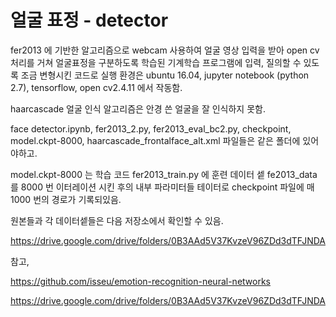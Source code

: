 # 얼굴 표정 - detector

fer2013 에 기반한 알고리즘으로 webcam 사용하여 얼굴 영상 입력을 받아 open cv 처리를 거쳐 얼굴표정을 구분하도록 학습된 기계학습 프로그램에 입력, 질의할 수 있도록 조금 변형시킨 코드로 실행 환경은 ubuntu 16.04, jupyter notebook (python 2.7), tensorflow, open cv2.4.11 에서 작동함.   

haarcascade 얼굴 인식 알고리즘은 안경 쓴 얼굴을 잘 인식하지 못함.

face detector.ipynb, fer2013_2.py, fer2013_eval_bc2.py, checkpoint, model.ckpt-8000, haarcascade_frontalface_alt.xml 파일들은 같은 폴더에 있어야하고.

model.ckpt-8000 는 학습 코드 fer2013_train.py 에 훈련 데이터 셑 fe2013_data 를 8000 번 이터레이션 시킨 후의 내부 파라미터들 테이터로 checkpoint 파일에 매 1000 번의 경로가 기록되있음.

원본들과 각 데이터셑들은 다음 저장소에서 확인할 수 있음.

https://drive.google.com/drive/folders/0B3AAd5V37KvzeV96ZDd3dTFJNDA

참고,

https://github.com/isseu/emotion-recognition-neural-networks

https://drive.google.com/drive/folders/0B3AAd5V37KvzeV96ZDd3dTFJNDA
